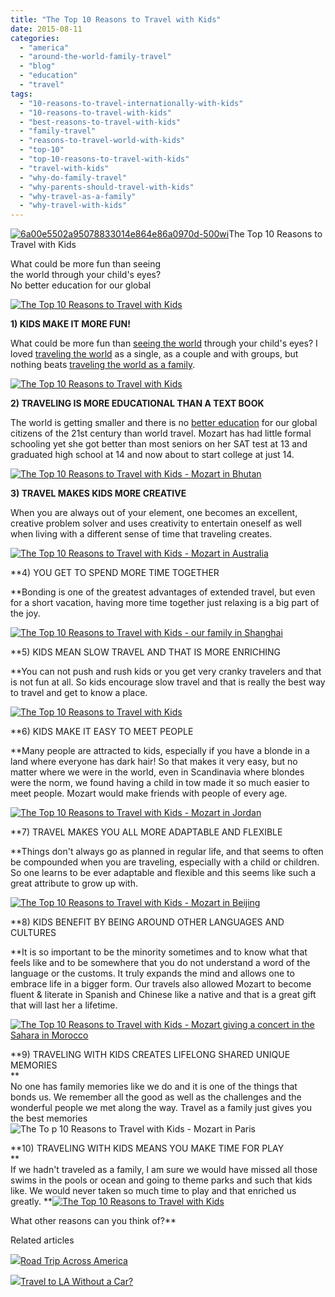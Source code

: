 ```yaml
---
title: "The Top 10 Reasons to Travel with Kids"
date: 2015-08-11
categories: 
  - "america"
  - "around-the-world-family-travel"
  - "blog"
  - "education"
  - "travel"
tags: 
  - "10-reasons-to-travel-internationally-with-kids"
  - "10-reasons-to-travel-with-kids"
  - "best-reasons-to-travel-with-kids"
  - "family-travel"
  - "reasons-to-travel-world-with-kids"
  - "top-10"
  - "top-10-reasons-to-travel-with-kids"
  - "travel-with-kids"
  - "why-do-family-travel"
  - "why-parents-should-travel-with-kids"
  - "why-travel-as-a-family"
  - "why-travel-with-kids"
---
```


  
[![6a00e5502a95078833014e864e86a0970d-500wi](https://pub-ac94b3f306b24c0dba4238943c97f2e1.r2.dev/6a00e5502a9507883301b8d1474651970c.jpg "6a00e5502a95078833014e864e86a0970d-500wi")](https://pub-ac94b3f306b24c0dba4238943c97f2e1.r2.dev/6a00e5502a9507883301b8d1474651970c.jpg)The Top 10 Reasons to Travel with Kids  
  
What could be more fun than seeing  
the world through your child's eyes?  
No better education for our global 

<!--more-->  
  
  
[![The Top 10 Reasons to Travel with Kids](https://pub-ac94b3f306b24c0dba4238943c97f2e1.r2.dev/6a00e5502a9507883301b7c7bda141970b.png "The Top 10 Reasons to Travel with Kids")](https://pub-ac94b3f306b24c0dba4238943c97f2e1.r2.dev/6a00e5502a9507883301b7c7bda141970b.png)  
  

  
**1) KIDS MAKE IT MORE FUN!**  
  
What could be more fun than [seeing the world](http://soultravelers3new.local/2012/09/how-to-homeschool-through-travel-with-a-gifted-child-.html "homeschool through travel") through your child's eyes? I loved [traveling the world](http://soultravelers3new.local/2009/04/how-to-travel-the-world-as-a-digital-nomad-family.html "traveling the world digital nomad") as a single, as a couple and with groups, but nothing beats [traveling the world as a family](http://soultravelers3new.local/2013/12/trilingual-mozart-travel-kid-expert-speaks-at-gec-about-world-education.html "trilingual Mozart speaks at GEC about family travel education").   
  
  
[![The Top 10 Reasons to Travel with Kids](https://pub-ac94b3f306b24c0dba4238943c97f2e1.r2.dev/6a00e5502a9507883301b8d14774cd970c.png "The Top 10 Reasons to Travel with Kids")](https://pub-ac94b3f306b24c0dba4238943c97f2e1.r2.dev/6a00e5502a9507883301b8d14774cd970c.png)  
  
  
  
**2) TRAVELING IS MORE EDUCATIONAL THAN A TEXT BOOK**  
  
The world is getting smaller and there is no [better education](http://soultravelers3new.local/2010/04/family-travel-homeschool-education-global-students-lifestyle-design-location-independent-4hww-around.html "Family Travel, Homeschool, Education & Global Student") for our global citizens of the 21st century than world travel. Mozart has had little formal schooling yet she got better than most seniors on her SAT test at 13 and graduated high school at 14 and now about to start college at just 14.   
  
[![The Top 10 Reasons to Travel with Kids - Mozart in Bhutan](https://pub-ac94b3f306b24c0dba4238943c97f2e1.r2.dev/6a00e5502a9507883301b7c7bda163970b.png "The Top 10 Reasons to Travel with Kids - Mozart in Bhutan")](https://pub-ac94b3f306b24c0dba4238943c97f2e1.r2.dev/6a00e5502a9507883301b7c7bda163970b.png)  
  
  
**3) TRAVEL MAKES KIDS MORE CREATIVE**  
  
When you are always out of your element, one becomes an excellent, creative problem solver and uses creativity to entertain oneself as well when living with a different sense of time that traveling creates.   
  
[![The Top 10 Reasons to Travel with Kids - Mozart in Australia](https://pub-ac94b3f306b24c0dba4238943c97f2e1.r2.dev/6a00e5502a9507883301b8d1477507970c.png "The Top 10 Reasons to Travel with Kids - Mozart in Australia")](https://pub-ac94b3f306b24c0dba4238943c97f2e1.r2.dev/6a00e5502a9507883301b8d1477507970c.png)  
  
  
**4) YOU GET TO SPEND MORE TIME TOGETHER  
  
**Bonding is one of the greatest advantages of extended travel, but even for a short vacation, having more time together just relaxing is a big part of the joy.   
  
[![The Top 10 Reasons to Travel with Kids - our family in Shanghai](https://pub-ac94b3f306b24c0dba4238943c97f2e1.r2.dev/6a00e5502a9507883301b7c7bda1a8970b.png "The Top 10 Reasons to Travel with Kids - our family in Shanghai")](https://pub-ac94b3f306b24c0dba4238943c97f2e1.r2.dev/6a00e5502a9507883301b7c7bda1a8970b.png)  
  
  
**5) KIDS MEAN SLOW TRAVEL AND THAT IS MORE ENRICHING  
  
**You can not push and rush kids or you get very cranky travelers and that is not fun at all. So kids encourage slow travel and that is really the best way to travel and get to know a place.   
  
[![The Top 10 Reasons to Travel with Kids](https://pub-ac94b3f306b24c0dba4238943c97f2e1.r2.dev/6a00e5502a9507883301b7c7bda1b4970b.png "The Top 10 Reasons to Travel with Kids")](https://pub-ac94b3f306b24c0dba4238943c97f2e1.r2.dev/6a00e5502a9507883301b7c7bda1b4970b.png)  
  
  
**6) KIDS MAKE IT EASY TO MEET PEOPLE  
  
**Many people are attracted to kids, especially if you have a blonde in a land where everyone has dark hair! So that makes it very easy, but no matter where we were in the world, even in Scandinavia where blondes were the norm, we found having a child in tow made it so much easier to meet people. Mozart would make friends with people of every age.   
  
[![The Top 10 Reasons to Travel with Kids - Mozart in Jordan](https://pub-ac94b3f306b24c0dba4238943c97f2e1.r2.dev/6a00e5502a9507883301bb0861ebcf970d.png "The Top 10 Reasons to Travel with Kids - Mozart in Jordan")](https://pub-ac94b3f306b24c0dba4238943c97f2e1.r2.dev/6a00e5502a9507883301bb0861ebcf970d.png)  
  
  
**7) TRAVEL MAKES YOU ALL MORE ADAPTABLE AND FLEXIBLE  
  
**Things don't always go as planned in regular life, and that seems to often be compounded when you are traveling, especially with a child or children. So one learns to be ever adaptable and flexible and this seems like such a great attribute to grow up with.   
  
[![The Top 10 Reasons to Travel with Kids - Mozart in Beijing](https://pub-ac94b3f306b24c0dba4238943c97f2e1.r2.dev/6a00e5502a9507883301b7c7bda1d3970b.png "The Top 10 Reasons to Travel with Kids - Mozart in Beijing")](https://pub-ac94b3f306b24c0dba4238943c97f2e1.r2.dev/6a00e5502a9507883301b7c7bda1d3970b.png)  
  
  
**8) KIDS BENEFIT BY BEING AROUND OTHER LANGUAGES AND CULTURES  
  
**It is so important to be the minority sometimes and to know what that feels like and to be somewhere that you do not understand a word of the language or the customs. It truly expands the mind and allows one to embrace life in a bigger form. Our travels also allowed Mozart to become fluent & literate in Spanish and Chinese like a native and that is a great gift that will last her a lifetime.   
  
[![The Top 10 Reasons to Travel with Kids - Mozart giving a concert in the Sahara in Morocco](https://pub-ac94b3f306b24c0dba4238943c97f2e1.r2.dev/6a00e5502a9507883301b7c7bda1eb970b.png "The Top 10 Reasons to Travel with Kids - Mozart giving a concert in the Sahara in Morocco")](https://pub-ac94b3f306b24c0dba4238943c97f2e1.r2.dev/6a00e5502a9507883301b7c7bda1eb970b.png)  
  
  
**9) TRAVELING WITH KIDS CREATES LIFELONG SHARED UNIQUE MEMORIES  
**  
No one has family memories like we do and it is one of the things that bonds us. We remember all the good as well as the challenges and the wonderful people we met along the way. Travel as a family just gives you the best memories![![The To
p 10 Reasons to Travel with Kids - Mozart in Paris](https://pub-ac94b3f306b24c0dba4238943c97f2e1.r2.dev/6a00e5502a9507883301b8d147758a970c-150x150.png "The Top 10 Reasons to Travel with Kids - Mozart in Paris")](https://pub-ac94b3f306b24c0dba4238943c97f2e1.r2.dev/6a00e5502a9507883301b8d147758a970c.png)  
  
  
**10) TRAVELING WITH KIDS MEANS YOU MAKE TIME FOR PLAY  
**  
If we hadn't traveled as a family, I am sure we would have missed all those swims in the pools or ocean and going to theme parks and such that kids like. We would never taken so much time to play and that enriched us greatly. **[![The Top 10 Reasons to Travel with Kids](https://pub-ac94b3f306b24c0dba4238943c97f2e1.r2.dev/6a00e5502a9507883301bb0861ec1d970d.png "The Top 10 Reasons to Travel with Kids")](https://pub-ac94b3f306b24c0dba4238943c97f2e1.r2.dev/6a00e5502a9507883301bb0861ec1d970d.png)  
  
  
What other reasons can you think of?** 

Related articles

[![](http://i.zemanta.com/354543600_80_80.jpg)](http://soultravelers3new.local/2015/07/road-trip-across-america.html)[Road Trip Across America](http://soultravelers3new.local/2015/07/road-trip-across-america.html)

[![](http://i.zemanta.com/355703992_80_80.jpg)](http://soultravelers3new.local/2015/08/travel-to-la-without-a-car-.html)[Travel to LA Without a Car?](http://soultravelers3new.local/2015/08/travel-to-la-without-a-car-.html)
